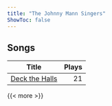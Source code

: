 ```yaml
---
title: "The Johnny Mann Singers"
ShowToc: false
---
```


## Songs
Title | Plays 
----- | -----: 
[Deck the Halls](/songs/deck-the-halls) | 21

{{< more >}}